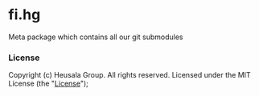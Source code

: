 # fi.hg

Meta package which contains all our git submodules

### License

Copyright (c) Heusala Group. All rights reserved. Licensed under the MIT License (the "[License](./LICENSE)");
